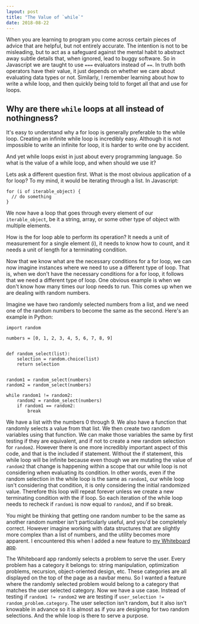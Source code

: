 ```yaml
---
layout: post
title: "The Value of `while`"
date: 2018-08-22
---
```


When you are learning to program you come across certain pieces of advice that are helpful, but not entirely accurate. The intention is not to be misleading, but to act as a safeguard against the mental habit to abstract away subtle details that, when ignored, lead to buggy software. So in Javascript we are taught to use `===` evaluators instead of `==`. In truth both operators have their value, it just depends on whether we care about evaluating data types or not. Similarly, I remember learning about how to write a while loop, and then quickly being told to forget all that and use for loops.

## Why are there `while` loops at all instead of nothingness?

It's easy to understand why a for loop is generally preferable to the while loop. Creating an infinite while loop is incredibly easy. Although it is not impossible to write an infinite for loop, it is harder to write one by accident.

And yet while loops exist in just about every programming language. So what is the value of a while loop, and when should we use it?

Lets ask a different question first. What is the most obvious application of a for loop? To my mind, it would be iterating through a list. In Javascript:

```
for (i of iterable_object) {
  // do something
}
```

We now have a loop that goes through every element of our `iterable_object`, be it a string, array, or some other type of object with multiple elements.

How is the for loop able to perform its operation? It needs a unit of measurement for a single element (i), it needs to know how to count, and it needs a unit of length for a terminating condition.

Now that we know what are the necessary conditions for a for loop, we can now imagine instances where we need to use a different type of loop. That is, when we don't have the necessary conditions for a for loop, it follows that we need a different type of loop. One obvious example is when we don't know how many times our loop needs to run. This comes up when we are dealing with random numbers.

Imagine we have two randomly selected numbers from a list, and we need one of the random numbers to become the same as the second. Here's an example in Python:

```
import random

numbers = [0, 1, 2, 3, 4, 5, 6, 7, 8, 9]


def random_select(list):
    selection = random.choice(list)
    return selection


random1 = random_select(numbers)
random2 = random_select(numbers)

while random1 != random2:
    random2 = random_select(numbers)
    if random1 == random2:
        break
```

We have a list with the numbers 0 through 9. We also have a function that randomly selects a value from that list. We then create two random variables using that function. We can make those variables the same by first testing if they are equivalent, and if not to create a new random selection for `random2`. However there is one more incredibly important aspect of this code, and that is the included if statement. Without the if statement, this while loop will be infinite because even though we are mutating the value of `random2` that change is happening within a scope that our while loop is not considering when evaluating its condition. In other words, even if the random selection in the while loop is the same as `random1`, our while loop isn't considering that condition, it is only considering the initial randomized value. Therefore this loop will repeat forever unless we create a new terminating condition with the if loop. So each iteration of the while loop needs to recheck if `random1` is now equal to `random2`, and if so break.

You might be thinking that getting one random number to be the same as another random number isn't particularly useful, and you'd be completely correct. However imagine working with data structures that are slightly more complex than a list of numbers, and the utility becomes more apparent. I encountered this when I added a new feature to [my Whiteboard app](https://github.com/pauljickling/whiteboard).

The Whiteboard app randomly selects a problem to serve the user. Every problem has a category it belongs to: string manipulation, optimization problems, recursion, object-oriented design, etc. These categories are all displayed on the top of the page as a navbar menu. So I wanted a feature where the randomly selected problem would belong to a category that matches the user selected category. Now we have a use case. Instead of testing if `random1 != random2` we are testing if `user_selection != random_problem.category`. The user selection isn't random, but it also isn't knowable in advance so it is almost as if you are designing for two random selections. And the while loop is there to serve a purpose.
